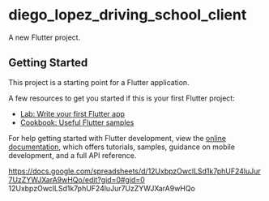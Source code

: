 # diego_lopez_driving_school_client

A new Flutter project.

## Getting Started

This project is a starting point for a Flutter application.

A few resources to get you started if this is your first Flutter project:

- [Lab: Write your first Flutter app](https://docs.flutter.dev/get-started/codelab)
- [Cookbook: Useful Flutter samples](https://docs.flutter.dev/cookbook)

For help getting started with Flutter development, view the
[online documentation](https://docs.flutter.dev/), which offers tutorials,
samples, guidance on mobile development, and a full API reference.


https://docs.google.com/spreadsheets/d/12UxbpzOwclLSd1k7phUF24luJur7UzZYWJXarA9wHQo/edit?gid=0#gid=0
12UxbpzOwclLSd1k7phUF24luJur7UzZYWJXarA9wHQo